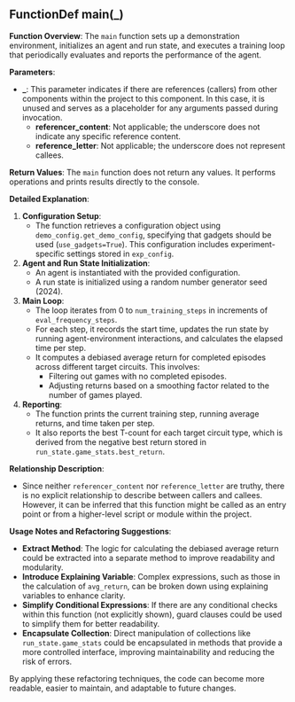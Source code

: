 ## FunctionDef main(_)
**Function Overview**: The `main` function sets up a demonstration environment, initializes an agent and run state, and executes a training loop that periodically evaluates and reports the performance of the agent.

**Parameters**:
- **_**: This parameter indicates if there are references (callers) from other components within the project to this component. In this case, it is unused and serves as a placeholder for any arguments passed during invocation.
  - **referencer_content**: Not applicable; the underscore does not indicate any specific reference content.
  - **reference_letter**: Not applicable; the underscore does not represent callees.

**Return Values**: The `main` function does not return any values. It performs operations and prints results directly to the console.

**Detailed Explanation**:
1. **Configuration Setup**: 
   - The function retrieves a configuration object using `demo_config.get_demo_config`, specifying that gadgets should be used (`use_gadgets=True`). This configuration includes experiment-specific settings stored in `exp_config`.
2. **Agent and Run State Initialization**:
   - An agent is instantiated with the provided configuration.
   - A run state is initialized using a random number generator seed (2024).
3. **Main Loop**:
   - The loop iterates from 0 to `num_training_steps` in increments of `eval_frequency_steps`.
   - For each step, it records the start time, updates the run state by running agent-environment interactions, and calculates the elapsed time per step.
   - It computes a debiased average return for completed episodes across different target circuits. This involves:
     - Filtering out games with no completed episodes.
     - Adjusting returns based on a smoothing factor related to the number of games played.
4. **Reporting**:
   - The function prints the current training step, running average returns, and time taken per step.
   - It also reports the best T-count for each target circuit type, which is derived from the negative best return stored in `run_state.game_stats.best_return`.

**Relationship Description**: 
- Since neither `referencer_content` nor `reference_letter` are truthy, there is no explicit relationship to describe between callers and callees. However, it can be inferred that this function might be called as an entry point or from a higher-level script or module within the project.

**Usage Notes and Refactoring Suggestions**:
- **Extract Method**: The logic for calculating the debiased average return could be extracted into a separate method to improve readability and modularity.
- **Introduce Explaining Variable**: Complex expressions, such as those in the calculation of `avg_return`, can be broken down using explaining variables to enhance clarity.
- **Simplify Conditional Expressions**: If there are any conditional checks within this function (not explicitly shown), guard clauses could be used to simplify them for better readability.
- **Encapsulate Collection**: Direct manipulation of collections like `run_state.game_stats` could be encapsulated in methods that provide a more controlled interface, improving maintainability and reducing the risk of errors.

By applying these refactoring techniques, the code can become more readable, easier to maintain, and adaptable to future changes.
